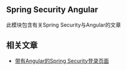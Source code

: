 ## Spring Security Angular

此模块包含有关Spring Security与Angular的文章

## 相关文章

+ [带有Angular的Spring Security登录页面](http://tu-yucheng.github.io/springsecurity/2023/05/17/spring-security-login-angular.html)